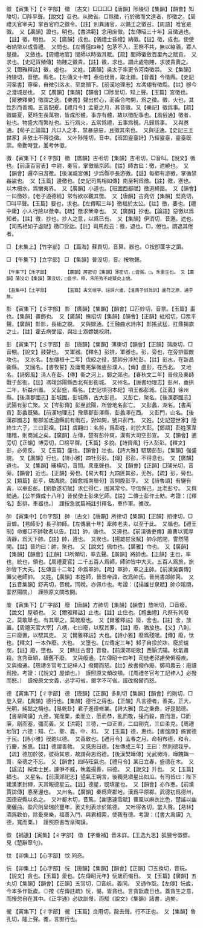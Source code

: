 <!-- { "loadSidebar": true } -->
徵	【寅集下】【彳字部】	徵	〔古文〕□□□□【唐韻】陟陵切【集韻】【韻會】知陵切，□陟平聲。【說文】召也。从微省。□爲徵，行於微而文達者，卽徵之。【周禮天官宰夫】掌百官府之徵令。【註】別異諸官，以備王之徵召。【周語】唯官是徵。　又【廣韻】證也，明也。【書洪範】念用庶徵。【左傳昭三十年】且徵過也。【註】徵，明也。　又【廣韻】成也。【儀禮士昏禮】納徵。【註】徵，成也。使使者納幣以成昏禮。　又問也。【左傳僖四年】包茅不入，王祭不共，無以縮酒，寡人是徵。　又斂也。【周禮地官】閭師以時徵其賦。【疏】閭師徵斂百里內之賦貢。　又求也。【史記貨殖傳】物賤之徵貴。【註】徵，求也，謂此處物賤，求彼貴賣之。　又【爾雅釋詁】徵，虛也。　又姓。【廣韻】吳太子率更令河南徵崇。　又【集韻】持陵切，音懲。縣名。【左傳文十年】泰伯伐晉，取北徵。【音義】今徵縣。【史記河渠書】穿渠，自徵引洛水，至商顏下。【前漢地理志】左馮翊有徵縣。【註】卽今之澄城是也。　又【廣韻】【集韻】【韻會】□陟里切，知上聲。【玉篇】宮徵也。【爾雅釋樂】徵謂之迭。【樂書】聲出於心，而齒合吻開，爲之徵。徵，火也，其性烈而善燭。五音配夏。【禮月令】孟夏之月，其音徵。又【樂記】徵爲事。【疏】徵屬夏，夏時生長萬物，皆成形體。事亦有體，故以徵配事也。【風俗通】徵者，祉也。物盛大而繁祉也。五行爲火，五常爲禮，五事爲視。凡歸爲事。　又與懲通。【荀子正論篇】凡□人之本，禁暴惡惡，且徵其來也。　又與征通。【史記三王世家】非敎士不得從徵。　又叶陟隆切，音中。【班固靈臺詩】乃經靈臺，靈臺旣崇。帝勤時登，爰考休徵。

徼	【寅集下】【彳字部】	徼	【廣韻】古弔切【集韻】吉弔切，□音叫。【說文】循也。【前漢百官表】中尉，秦官，掌徼循京師。【註】師古曰：徼，遮繞也。　又【韻會】邏卒曰游徼。【後漢臧宮傳】少爲縣亭長游徼。【註】每鄕有游徼，掌循禁姦盜也。　又【玉篇】邊徼也。【史記司馬相如傳】南至牱爲徼。【註】徼，塞也。以木柵水，爲蠻夷界。　又【廣韻】小道也。【班固西都賦】徼道綺錯。　又【韻會】一曰徼妙。【老子道德經】常有欲以觀其徼。　又【唐韻】古堯切【集韻】堅堯切，□叫平聲。【玉篇】要也，求也。【左傳昭三年】徼福於太公。【註】徼，要也。【禮中庸】小人行險以徼幸。【疏】徼求榮幸也。　又【廣韻】抄也。【論語】惡徼以爲知者。【註】徼，抄也。抄人之意，以爲已有。　又【集韻】伊消切，音邀。遮也。【司馬相如子虛賦】徼□受詘。【註】司馬彪云：徼，遮也。□，倦也，謂遮其倦者。

□	【未集上】【竹字部】	□	【篇海】蘇貫切，音算。器也。○按卽匴字之譌。

□	【午集下】【立字部】	□	【集韻】普沒切，音。按物聲。

	【午集下】【禾字部】		【廣韻】房密切【集韻】薄密切，□音弼。□，禾重生也。　又【廣韻】蒲沒切【集韻】薄沒切，□音孛。稡，禾所秀不成藂向上貌。

	【丑集中】【土字部】		【玉篇】古文垠字。註詳六畫。【淮南子俶眞訓】蘆苻之原，通于無。

彯	【寅集下】【彡字部】	彯	【廣韻】【集韻】【韻會】□匹妙切，音票。【玉篇】畫也。【集韻】畫飾也。　又【廣韻】撫招切【集韻】【韻會】【正韻】紕招切，□票平聲。【廣韻】彯彯，長組之貌。　又與嫖通。【王融曲水詩序】彯搖武猛，扛鼎揭旗之士。【註】霍去病受詔，與壯士爲嫖姚校尉。

彭	【寅集下】【彡字部】	彭	【唐韻】【集韻】薄庚切【韻會】【正韻】蒲庚切，□音棚。【說文】鼓聲也。　又軍器。【釋名】彭排，軍器也。彭，旁也，在旁排禦敵攻也。　又水名。【左傳桓十二年】伐絞之役，楚師分涉於彭。【註】彭水，在新昌衞縣。　又國名。【書牧誓】及庸蜀羌髳微盧彭濮人。【傳】盧彭，在西北。　又地名。【詩鄭風】淸人在彭。【傳】衞之河上，鄭之郊也。【春秋文二年】晉侯及秦師戰于彭衙。【註】馮翊郃陽縣西北有彭衙城。　又州名。【唐書地理志】彭州，垂拱二年，析益州置。　又彭盛，縣名。【史記項羽本紀】項王都彭城。【正義】徐州縣。【後漢郡國志】彭城國，彭城縣，古大彭邑。　又彭亡，聚名。【後漢郡國志】武陽有彭亡聚。又【岑彭傳】彭至武陽，所營地名彭亡。　又彭蠡，湖名。【書禹貢】彭蠡旣豬。【前漢地理志】豫章郡彭澤縣，彭蠡澤在西。　又彭門，山名。【後漢郡國志】蜀郡湔氐道縣前有兩石，對如闕，號曰彭門。　又姓。【史記楚世家】陸終生六子，三曰彭祖。【註】虞翻曰：名剪，爲彭姓，封於大彭。【鄭語】彭姓豕韋諸稽，則商滅之矣。【廣韻】左傳，楚有彭仲爽，漢有大司空彭宣。　又【韻會】逋旁切【正韻】博旁切，□榜平聲。【玉篇】多貌。【詩齊風】行人彭彭。【釋文】彭，必旁反。　又【玉篇】盛也。【韻會】壯也。【詩大雅】駟騵彭彭。【集韻】强盛貌。　又【廣韻】行也。【詩小雅】四牡彭彭。【傳】彭彭，不得息也。　又【廣韻】道也。　又【集韻】晡橫切，音閍。衆車聲也。　又【韻會】【正韻】□蒲光切，音旁。【韻會】近也。【正韻】旁也。【易大有】九四匪其彭，无咎。【疏】彭，旁也。　又【類篇】彭亨，驕滿貌。【韓愈城南聯句】苦開腹彭亨。　又【詩魯頌】有驪有黃，以車彭彭。【劉歆遂初賦】求仁得仁，固其常兮。守信保己，比老彭兮。　又與魴通。【公羊傳成十八年】晉侯使士彭來乞師。【註】二傳士彭作士魴。考證：〔【釋名】彭排，車器也。〕　謹按急就篇補註引釋名，車作軍。據改。 

帥	【寅集中】【巾字部】	帥	〔古文〕【唐韻】所律切【集韻】【正韻】朔律切，□音蟀。【易師卦】長子帥師。【左傳襄十年】牽帥老夫，以至于此。　又循也。【禮王制】命鄉□不帥敎者以告。【註】帥，循也。　又遵也。【前漢循吏傳】蕭曹以寬厚淸靜，爲天下帥。【註】帥，遵也。　又聚也。【揚雄甘泉賦】帥尒隂閉，霅然陽開。【註】晉灼曰：帥，聚也。　又【說文】佩巾也。【廣雅】巾也。　又【廣韻】【集韻】【韻會】【正韻】□所類切，率去聲。【廣韻】將帥也。【正韻】主也，率也，統也，領也。【周禮夏官】二千五百人爲師，師帥皆中大夫。五百人爲旅，旅帥皆下大夫。【左傳宣十二年】命爲軍帥。【疏】軍帥，軍之主帥。【前漢黃霸傳】置父老師帥。　又姓。【廣韻】本姓師，晉景帝諱，改爲帥氏。晉尚書郞帥昺。　又【五音集韻】舒芮切，音稅。同帨。亦佩巾也。考證：〔【揚雄甘泉賦】帥尒隂閉，霅然陽關。〕　謹照原文關改開。 

废	【寅集下】【广字部】	廢	【唐韻】方肺切【集韻】【韻會】放吠切，□音癈。【說文】屋頓也。　又【爾雅釋詁】止也。【註】止住也。【禮曲禮】凡祭有其廢之，莫敢舉也。有其舉之，莫敢廢也。　又【爾雅釋詁】廢，舍也。【註】舍，放置。【周禮天官大宰】八柄，七曰廢，以馭其罪。【註】廢，猶放也。【又】八則，三曰廢置，以馭其吏。　又【爾雅釋詁】大也。【詩小雅】廢爲殘賦。【傳】廢，忲也。【釋文】一本作廢。大也。　又墮也。【左傳定三年】邾子自投於牀，廢於爐炭。【註】廢，墮也。　又【轉註古音】音發。【前漢郊祀歌】西顥沆碭。秋氣肅殺。含秀垂穎，續舊不廢。　又與癈通。【左傳昭十四年】司徒老祁慮癸僞癈疾。　又與撥通。【周禮冬官考工記梓人】撥爾而怒。【註】故書撥作廢。鄭司農云：廢讀爲撥。考證：〔【說文】屋傾也。〕　謹照原文傾改頓。〔【周禮冬官考工記梓人】必撥而怒。〕　謹按原文文義，必字可省，爾字不可省。謹改撥爾而怒。 

德	【寅集下】【彳字部】	德	【唐韻】【正韻】多則切【集韻】【韻會】的則切，□登入聲。【廣韻】德行也。【集韻】德行之得也。【正韻】凡言德者，善美，正大，光明，純懿之稱也。【易乾卦】君子進德修業。【詩大雅】民之秉彝，好是懿德。【書臯陶謨】九德，寬而栗，柔而立，愿而恭，亂而敬，擾而毅，直而溫，□而廉，剛而塞，彊而義。又【洪範】三德，一曰正直，二曰剛克，三曰柔克。【周禮地官】六德：知、仁、聖、義、中、和。　又【玉篇】德，惠也。【書盤庚】施實德于民。【詩小雅】旣飽以德。　又善敎也。【禮月令】孟春之月，命相布德，和令，行慶，施惠。【註】德謂善敎。　又感恩曰德。【左傳成三年】王曰：然則德我乎。【疏】德加於彼，彼荷其恩，故謂荷恩爲德。【後漢樊曄傳】光武微時，曄餽餌一笥，帝德之不忘。　又【韻會】四時旺氣也。【禮月令】某日立春，盛德在木。　又【諡法】綏柔士民，諫爭不威，執義揚善，曰德。　又【說文】升也。　又【玉篇】福也。　又星名。【前漢郊祀志】望氣王朔言，後獨見塡星出如瓜。有司皆曰：陛下建漢家封禪，天其報德星云。【註】德星，旣填星也。　又【韻會】亦作悳。【前漢賈誼傳】悳至渥也。　又州名。【廣韻】秦爲齊郡地，漢爲平原郡。武德初爲德州，因德安縣以名之。　又叶都木切，音篤。【謝惠連雪賦】曹風以麻衣比色，楚謠以幽蘭儷曲。盈尺則呈瑞於豐年，袤丈則表沴於隂德。　又叶得各切，當入聲。【易林】酒爲歡伯，除憂來樂，福善入門，與君相索，使我有德。考證：〔【書大禹謨】九德，寬而栗。〕　謹照原書改臯陶謨。 

徾	【補遺】【寅集】【彳字部】	徾	【字彙補】音未詳。【王逸九思】狐狸兮徾徾。見《楚辭章句》。

忟	【卯集上】【心字部】	忟	同忞。

忨	【卯集上】【心字部】	忨	【唐韻】【集韻】【韻會】【正韻】□五換切，音玩。【說文】貪也。【玉篇】愛也。【左傳昭元年】忨歲而愒日。　又【玉篇】【廣韻】五丸切【集韻】【韻會】【正韻】五官切，□音岏。義同。　又通作翫。【左傳】忨歲，今本多作翫歲。◎按《左傳註疏》忨，愒，皆貪也。言貪翫歲日也。蓋貪生之意，而慢忽自在其中。《正字通》必欲訓慢，而駁《說文》《集韻》諸書，過矣。

徿	【寅集下】【彳字部】	徿	【玉篇】良用切，龍去聲。行不正也。　又【集韻】魯孔切，隆上聲。徿，言直行也。

